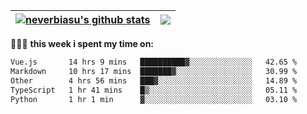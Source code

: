 | <a href="https://github.com/neverbiasu"><img align="center" src="https://github-readme-stats.vercel.app/api?username=neverbiasu&theme=dracula&show_icons=true&hide_border=true&count_private=true" alt="neverbiasu's github stats" /></a> | <a href="https://github.com/neverbiasu"><img align="center" src="https://github-readme-stats.vercel.app/api/top-langs/?username=neverbiasu&theme=dracula&show_icons=true&hide_border=true&layout=compact" /></a> |
| ------------- | ------------- |

👨🏾‍💻 **this week i spent my time on:**
<!--START_SECTION:waka-->

```txt
Vue.js       14 hrs 9 mins   ██████████▓░░░░░░░░░░░░░░   42.65 %
Markdown     10 hrs 17 mins  ███████▓░░░░░░░░░░░░░░░░░   30.99 %
Other        4 hrs 56 mins   ███▓░░░░░░░░░░░░░░░░░░░░░   14.89 %
TypeScript   1 hr 41 mins    █▒░░░░░░░░░░░░░░░░░░░░░░░   05.11 %
Python       1 hr 1 min      ▓░░░░░░░░░░░░░░░░░░░░░░░░   03.10 %
```

<!--END_SECTION:waka-->

